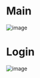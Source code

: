 # Main
![image](https://github.com/user-attachments/assets/48936c6a-e592-48cd-8aea-4ad3f38b6e1b)

# Login
![image](https://github.com/user-attachments/assets/d6718f4d-3a7f-4a68-943f-c6fb8bfa79f1)

